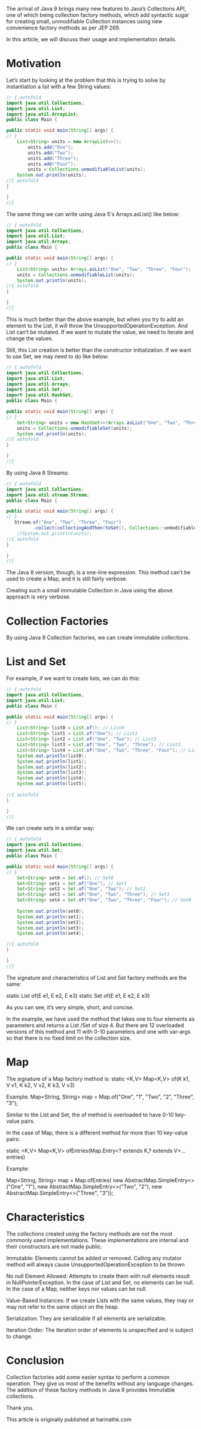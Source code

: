 The arrival of Java 9 brings many new features to Java’s Collections API, one of which being collection factory methods, which add syntactic sugar for creating small, unmodifiable Collection instances using new convenience factory methods as per JEP 269.

In this article, we will discuss their usage and implementation details.

# Motivation

Let’s start by looking at the problem that this is trying to solve by instantiation a list with a few String values:

```java runnable
// { autofold
import java.util.Collections;
import java.util.List;
import java.util.ArrayList;
public class Main {

public static void main(String[] args) {
// }
	List<String> units = new ArrayList<>();
		units.add("One");
		units.add("Two");
		units.add("Three");
		units.add("Four");
		units = Collections.unmodifiableList(units);
	System.out.println(units);
//{ autofold
}

}
//}
```
The same thing we can write using Java 5's Arrays.asList() like below:

```java runnable
// { autofold
import java.util.Collections;
import java.util.List;
import java.util.Arrays;
public class Main {

public static void main(String[] args) {
// }
    List<String> units= Arrays.asList("One", "Two", "Three", "Four");
    units = Collections.unmodifiableList(units);
	System.out.println(units);
//{ autofold
}

}
//}
```
This is much better than the above example, but when you try to add an element to the List, it will throw the UnsupportedOperationException. And List can’t be mutated. If we want to mutate the value, we need to iterate and change the values.

Still, this List creation is better than the constructor initialization. If we want to use Set, we may need to do like below:

```java runnable
// { autofold
import java.util.Collections;
import java.util.List;
import java.util.Arrays;
import java.util.Set;
import java.util.HashSet;
public class Main {

public static void main(String[] args) {
// }
    Set<String> units = new HashSet<>(Arrays.asList("One", "Two", "Three", "Four"));
    units = Collections.unmodifiableSet(units);
	System.out.println(units);
//{ autofold
}

}
//}
```
By using Java 8 Streams:

```java runnable
// { autofold
import java.util.Collections;
import java.util.stream.Stream;
public class Main {

public static void main(String[] args) {
// }
   Stream.of("One", "Two", "Three", "Four")
          .collect(collectingAndThen(toSet(), Collections::unmodifiableSet));
	//System.out.println(units);
//{ autofold
}

}
//}
```
The Java 8 version, though, is a one-line expression. This method can’t be used to create a Map, and it is still fairly verbose.

Creating such a small immutable Collection in Java using the above approach is very verbose.

# Collection Factories

By using Java 9 Collection factories, we can create immutable collections.

# List and Set

For example, if we want to create lists, we can do this:

```java runnable
// { autofold
import java.util.Collections;
import java.util.List;
public class Main {

public static void main(String[] args) {
// }
    List<String> list0 = List.of(); // List0
    List<String> list1 = List.of("One"); // List1
    List<String> list2 = List.of("One", "Two"); // List2
    List<String> list3 = List.of("One", "Two", "Three"); // List3
    List<String> list4 = List.of("One", "Two", "Three", "Four"); // ListN
    System.out.println(list0);
    System.out.println(list1);
    System.out.println(list2);
    System.out.println(list3);
    System.out.println(list4);
    System.out.println(list5);
    
//{ autofold
}

}
//}
```
We can create sets in a similar way:

```java runnable
// { autofold
import java.util.Collections;
import java.util.Set;
public class Main {

public static void main(String[] args) {
// }
    Set<String> set0 = Set.of(); // Set0
    Set<String> set1 = Set.of("One"); // Set1
    Set<String> set2 = Set.of("One", "Two"); // Set2
    Set<String> set3 = Set.of("One", "Two", "Three"); // Set3
    Set<String> set4 = Set.of("One", "Two", "Three", "Four"); // SetN
    
    System.out.println(set0);
    System.out.println(set1);
    System.out.println(set2);
    System.out.println(set3);
    System.out.println(set4);

//{ autofold
}

}
//}
```
The signature and characteristics of List and Set factory methods are the same:

static <E> List<E> of(E e1, E e2, E e3)
static <E> Set<E>  of(E e1, E e2, E e3)

As you can see, it’s very simple, short, and concise.

In the example, we have used the method that takes one to four elements as parameters and returns a List /Set of size 4. But there are 12 overloaded versions of this method and 11 with 0-10 parameters and one with var-args so that there is no fixed limit on the collection size.

# Map

The signature of a Map factory method is:
static <K,V> Map<K,V> of(K k1, V v1, K k2, V v2, K k3, V v3)

Example:
Map<String, String> map = Map.of("One", "1", "Two", "2", "Three", "3");

Similar to the List and Set, the of method is overloaded to have 0-10 key-value pairs.

In the case of Map, there is a different method for more than 10 key-value pairs:

static <K,V> Map<K,V> ofEntries(Map.Entry<? extends K,? extends V>... entries)

Example:

Map<String, String> map = Map.ofEntries(
  new AbstractMap.SimpleEntry<>("One", "1"),
  new AbstractMap.SimpleEntry<>("Two", "2"),
  new AbstractMap.SimpleEntry<>("Three", "3"));
  
# Characteristics

The collections created using the factory methods are not the most commonly used implementations. These implementations are internal and their constructors are not made public.

Immutable: Elements cannot be added or removed. Calling any mutator method will always cause UnsupportedOperationException to be thrown

No null Element Allowed: Attempts to create them with null elements result in NullPointerException. In the case of List and Set, no elements can be null. In the case of a Map, neither keys nor values can be null.

Value-Based Instances: If we create Lists with the same values, they may or may not refer to the same object on the heap.

Serialization:  They are serializable if all elements are serializable.

Iteration Order: The iteration order of elements is unspecified and is subject to change.

# Conclusion

Collection factories add some easier syntax to perform a common operation. They give us most of the benefits without any language changes. The addition of these factory methods in Java 9 provides Immutable collections.  

Thank you.

This article is originally published at harinathk.com
